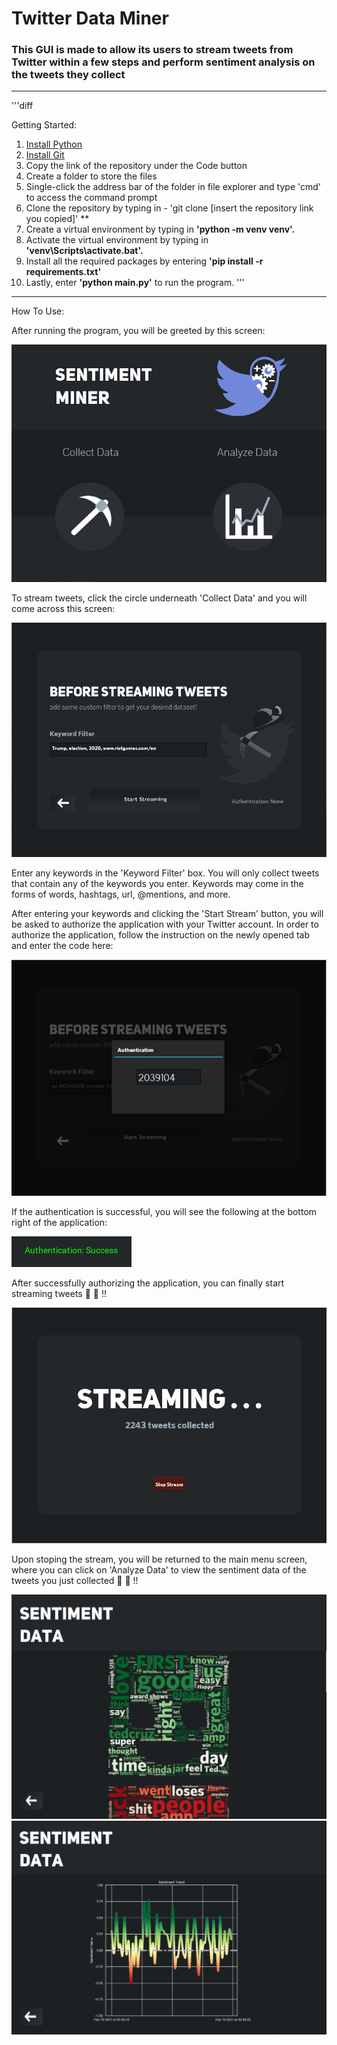 # Twitter Data Miner

### This GUI is made to allow its users to stream tweets from Twitter within a few steps and perform sentiment analysis on the tweets they collect

---
'''diff

Getting Started:
1. [Install Python](https://www.python.org/downloads/)
2. [Install Git](https://git-scm.com/downloads)
3. Copy the link of the repository under the Code button
4. Create a folder to store the files
5. Single-click the address bar of the folder in file explorer and type 'cmd' to access the command prompt
6. Clone the repository by typing in   - 'git clone [insert the repository link you copied]'  **
7. Create a virtual environment by typing in   **'python -m venv venv'.**
8. Activate the virtual environment by typing in   **'venv\Scripts\activate.bat'.**
9. Install all the required packages by entering   **'pip install -r requirements.txt'**
10. Lastly, enter   **'python main.py'**   to run the program.
'''
---

How To Use:

After running the program, you will be greeted by this screen:

![Main Screen](/demo/mainsc.PNG)

To stream tweets, click the circle underneath 'Collect Data' and you will come across this screen:

![Stream Screen 1](/demo/streamsc1.PNG)

Enter any keywords in the 'Keyword Filter' box. You will only collect tweets that contain any of the keywords you enter. Keywords may come in the forms of words, hashtags, url, @mentions, and more.

After entering your keywords and clicking the 'Start Stream' button, you will be asked to authorize the application with your Twitter account. In order to authorize the application, follow the instruction on the newly opened tab and enter the code here:

![Auth](/demo/authensc.PNG)

If the authentication is successful, you will see the following at the bottom right of the application:

![Auth Success](/demo/authsuccess.PNG)

After successfully authorizing the application, you can finally start streaming tweets :clap: :clap: !!

![Stream Screen 2](/demo/streamsc2.PNG)

Upon stoping the stream, you will be returned to the main menu screen, where you can click on 'Analyze Data' to view the sentiment data of the tweets
you just collected :clap: :clap: !!

![Graphs 1](/demo/graphs1.PNG)
![Graphs 2](/demo/graphs2.PNG)

